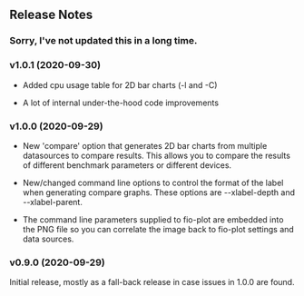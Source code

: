 ## Release Notes

### Sorry, I've not updated this in a long time.

### v1.0.1 (2020-09-30)

- Added cpu usage table for 2D bar charts (-l and -C)

- A lot of internal under-the-hood code improvements

### v1.0.0 (2020-09-29)

- New 'compare' option that generates 2D bar charts from multiple datasources to compare results. This allows you to compare the results of different benchmark parameters or different devices. 

- New/changed command line options to control the format of the label when generating compare graphs. These options are --xlabel-depth and --xlabel-parent. 

- The command line parameters supplied to fio-plot are embedded into the PNG file so you can correlate the image back to fio-plot settings and data sources.

### v0.9.0 (2020-09-29)

Initial release, mostly as a fall-back release in case issues in 1.0.0 are found.
